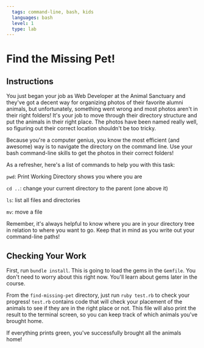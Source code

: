 ```yaml
---
  tags: command-line, bash, kids
  languages: bash
  level: 1
  type: lab
---
```


# Find the Missing Pet!

## Instructions

You just began your job as Web Developer at the Animal Sanctuary and they've got a decent way for organizing photos of their favorite alumni animals, but unfortunately, something went wrong and most photos aren't in their right folders! It's your job to move through their directory structure and put the animals in their right place. The photos have been named really well, so figuring out their correct location shouldn't be too tricky.

Because you're a computer genius, you know the most efficient (and awesome) way is to navigate the directory on the command line. Use your bash command-line skills to get the photos in their correct folders!

As a refresher, here's a list of commands to help you with this task:

`pwd`: Print Working Directory shows you where you are

`cd ..`: change your current directory to the parent (one above it)

`ls`: list all files and directories

`mv`: move a file

Remember, it's always helpful to know where you are in your directory tree in relation to where you want to go. Keep that in mind as you write out your command-line paths!

## Checking Your Work

First, run `bundle install`. This is going to load the gems in the `Gemfile`. You don't need to worry about this right now. You'll learn about gems later in the course.

From the `find-missing-pet` directory, just run `ruby test.rb` to check your progress! `test.rb` contains code that will check your placement of the animals to see if they are in the right place or not. This file will also print the result to the terminal screen, so you can keep track of which animals you've brought home.

If everything prints green, you've successfully brought all the animals home!

